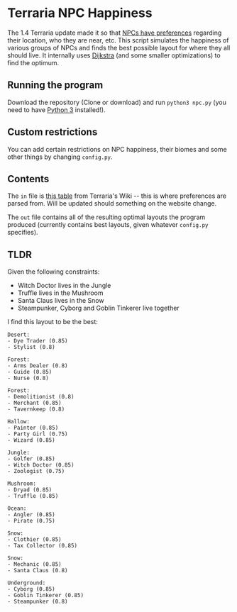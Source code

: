 # Terraria NPC Happiness
The 1.4 Terraria update made it so that [NPCs have preferences](https://terraria.gamepedia.com/Happiness#Happiness) regarding their location, who they are near, etc. This script simulates the happiness of various groups of NPCs and finds the best possible layout for where they all should live. It internally uses [Dijkstra](https://en.wikipedia.org/wiki/Dijkstra%27s_algorithm) (and some smaller optimizations) to find the optimum.

## Running the program
Download the repository (Clone or download) and run `python3 npc.py` (you need to have [Python 3](https://www.python.org/) installed!).

## Custom restrictions
You can add certain restrictions on NPC happiness, their biomes and some other things by changing `config.py`.

## Contents
The `in` file is [this table](https://terraria.gamepedia.com/index.php?title=NPCs&action=edit&section=11) from Terraria's Wiki -- this is where preferences are parsed from. Will be updated should something on the website change.

The `out` file contains all of the resulting optimal layouts the program produced (currently contains best layouts, given whatever `config.py` specifies).

## TLDR
Given the following constraints:
- Witch Doctor lives in the Jungle
- Truffle lives in the Mushroom
- Santa Claus lives in the Snow
- Steampunker, Cyborg and Goblin Tinkerer live together

I find this layout to be the best:
```
Desert:
- Dye Trader (0.85)
- Stylist (0.8)

Forest:
- Arms Dealer (0.8)
- Guide (0.85)
- Nurse (0.8)

Forest:
- Demolitionist (0.8)
- Merchant (0.85)
- Tavernkeep (0.8)

Hallow:
- Painter (0.85)
- Party Girl (0.75)
- Wizard (0.85)

Jungle:
- Golfer (0.85)
- Witch Doctor (0.85)
- Zoologist (0.75)

Mushroom:
- Dryad (0.85)
- Truffle (0.85)

Ocean:
- Angler (0.85)
- Pirate (0.75)

Snow:
- Clothier (0.85)
- Tax Collector (0.85)

Snow:
- Mechanic (0.85)
- Santa Claus (0.8)

Underground:
- Cyborg (0.85)
- Goblin Tinkerer (0.85)
- Steampunker (0.8)
```
